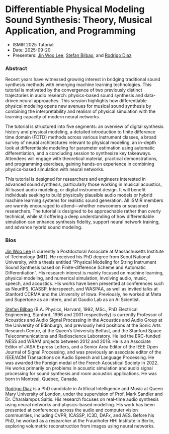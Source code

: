 # Differentiable Physical Modeling Sound Synthesis: Theory, Musical Application, and Programming

- ISMIR 2025 Tutorial
- Date: 2025-09-20
- Presenters: [Jin Woo Lee], [Stefan Bilbao], and [Rodrigo Diaz]

### Abstract
Recent years have witnessed growing interest in bridging traditional sound synthesis methods with emerging machine learning technologies. This tutorial is motivated by the convergence of two previously distinct trajectories in audio research: physics-based sound synthesis and data-driven neural approaches. This session highlights how differentiable physical modeling opens new avenues for musical sound synthesis by combining the interpretability and realism of physical simulation with the learning capacity of modern neural networks.

The tutorial is structured into five segments: an overview of digital synthesis history and physical modeling, a detailed introduction to finite difference time domain (FDTD) methods across various instrument classes, a broad survey of neural architectures relevant to physical modeling, an in-depth look at differentiable modeling for parameter estimation using automatic differentiation, and a concluding session to synthesize key takeaways. Attendees will engage with theoretical material, practical demonstrations, and programming exercises, gaining hands-on experience in combining physics-based simulation with neural networks.

This tutorial is designed for researchers and engineers interested in advanced sound synthesis, particularly those working in musical acoustics, AI-based audio modeling, or digital instrument design. It will benefit individuals seeking to build physically plausible audio models or hybrid machine learning systems for realistic sound generation. All ISMIR members are warmly encouraged to attend—whether newcomers or seasoned researchers. The tutorial is designed to be approachable rather than overly technical, while still offering a deep understanding of how differentiable simulation can enhance synthesis fidelity, support neural network training, and advance hybrid sound modeling.

### Bios

[Jin Woo Lee] is currently a Postdoctoral Associate at Massachusetts Institute of Technology (MIT). He received his PhD degree from Seoul National University, with a thesis entitled “Physical Modeling for String Instrument Sound Synthesis based on Finite-difference Scheme and Automatic Differentiation”. His research interest is mainly focused on machine learning, physical modeling, and numerical simulation, involving audio, music, speech, and acoustics. His works have been presented at conferences such as NeurIPS, ICASSP, Interspeech, and WASPAA, as well as invited talks at Stanford CCRMA and the University of Iowa. Previously, he worked at Meta and Supertone as an intern, and at Gaudio Lab as an AI Scientist.

[Stefan Bilbao] (B.A. Physics, Harvard, 1992, MSc., PhD Electrical Engineering, Stanford, 1996 and 2001 respectively) is currently Professor of Acoustics and Audio Signal Processing in the Acoustics and Audio Group at the University of Edinburgh, and previously held positions at the Sonic Arts Research Centre, at the Queen’s University Belfast, and the Stanford Space Telecommunications and Radioscience Laboratory. He led the ERC-funded NESS and WRAM projects between 2012 and 2018. He is an Associate Editor of JASA Express Letters, and a Senior Area Editor of the IEEE Open Journal of Signal Processing, and was previously an associate editor of the IEEE/ACM Transactions on Audio Speech and Language Processing. He was awarded the Foreign medal of the French Acoustical Society in 2022. He works primarily on problems in acoustic simulation and audio signal processing for sound synthesis and room acoustics applications. He was born in Montreal, Quebec, Canada.

[Rodrigo Diaz] is a PhD candidate in Artificial Intelligence and Music at Queen Mary University of London, under the supervision of Prof. Mark Sandler and Dr. Charalampos Saitis. His research focuses on real-time audio synthesis using neural networks and physics-based modelling. His work has been presented at conferences across the audio and computer vision communities, including CVPR, ICASSP, IC3D, DAFx, and AES. Before his PhD, he worked as a researcher at the Fraunhofer HHI Institute in Berlin, exploring volumetric reconstruction from images using neural networks.

[Jin Woo Lee]: https://jnwoo.com/
[Stefan Bilbao]: https://www.acoustics.ed.ac.uk/people/dr-stefan-bilbao/
[Rodrigo Diaz]: https://rodrigodzf.com/


